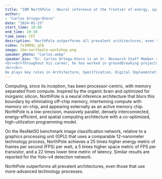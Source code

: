 ```yaml
---
title: "IBM NorthPole - Neural inference at the frontier of energy, space, and time"
author:
- "Carlos Ortega-Otero"
date: "2024-01-25"
start_time: 18:00
end_time: 19:30
time_zone: CET
description: "NorthPole outperforms all prevalent architectures, even those that use more-advanced technology processes."
video: 7s1M09z_ql8
image: ibm-northpole-workshop.png
speaker_photo: "carlos.webp"
speaker_bio: "Dr. Carlos Ortega-Otero is an Sr. Research Staff Member at IBM driven by a passion in Circuit Design, Neuromorphic Chip Architectures, Low-Power Circuits and Physical Design optimizations.  He earned his Ph.D. from Cornell University under the guidance of Prof. Rajit Manohar.  
<br><br>Throughout his career, he has worked in groundbreaking projects, including Ultra-Low Power Asynchronous Sensor Network nodes, Medical Implantable Wireless Sensors, The TrueNorth Brain-Inspired Chip, and the NorthPole Project.  At IBM, Carlos works under the leadership of Dr. Dharmendra Modha in the Brain-Inspired Computing Group.  
<br><br>
He plays key roles in Architecture, Specification, Digital Implementation, Physical Design, Timing Signoff, and Manufacturing teams of the NorthPole Project. Carlos is proud to be part of the Brain-Inspired Computing Group at IBM that continues to shape the future of Integrated Circuits and AI."
---
```


Computing, since its inception, has been processor-centric, with memory separated from compute. Inspired by the organic brain and optimized for inorganic silicon, NorthPole is a neural inference architecture that blurs this boundary by eliminating off-chip memory, intertwining compute with memory on-chip, and appearing externally as an active memory chip. NorthPole is a low-precision, massively parallel, densely interconnected, energy-efficient, and spatial computing architecture with a co-optimized, high-utilization programming model. 

On the ResNet50 benchmark image classification network, relative to a graphics processing unit (GPU) that uses a comparable 12-nanometer technology process, NorthPole achieves a 25 times higher energy metric of frames per second (FPS) per watt, a 5 times higher space metric of FPS per transistor, and a 22 times lower time metric of latency. Similar results are reported for the Yolo-v4 detection network. 

NorthPole outperforms all prevalent architectures, even those that use more-advanced technology processes.

